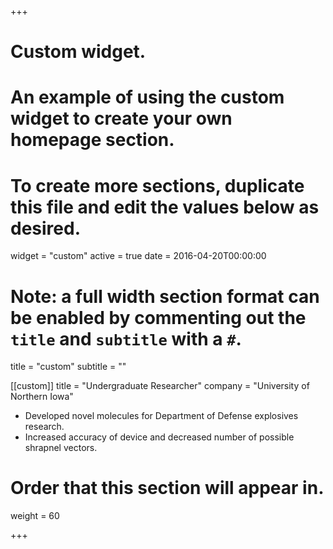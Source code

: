+++
# Custom widget.
# An example of using the custom widget to create your own homepage section.
# To create more sections, duplicate this file and edit the values below as desired.
widget = "custom"
active = true
date = 2016-04-20T00:00:00

# Note: a full width section format can be enabled by commenting out the `title` and `subtitle` with a `#`.
title = "custom"
subtitle = ""

[[custom]]
  title = "Undergraduate Researcher"
  company = "University of Northern Iowa"
- Developed novel molecules for Department of Defense explosives research.
- Increased accuracy of device and decreased number of possible shrapnel vectors.

# Order that this section will appear in.
weight = 60

+++
